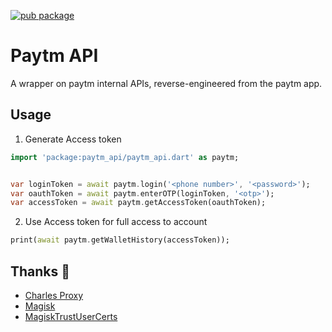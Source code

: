 [![pub package](https://img.shields.io/pub/v/paytm_api.svg?style=for-the-badge)](https://pub.dartlang.org/packages/paytm_api)

# Paytm API

A wrapper on paytm internal APIs, reverse-engineered from the paytm app.

## Usage

1. Generate Access token

```dart
import 'package:paytm_api/paytm_api.dart' as paytm;


var loginToken = await paytm.login('<phone number>', '<password>');
var oauthToken = await paytm.enterOTP(loginToken, '<otp>');
var accessToken = await paytm.getAccessToken(oauthToken);
```

2. Use Access token for full access to account

```dart
print(await paytm.getWalletHistory(accessToken));
```

## Thanks 🙏

- [Charles Proxy](https://www.charlesproxy.com/)
- [Magisk](https://magiskmanager.com/)
- [MagiskTrustUserCerts](https://github.com/NVISO-BE/MagiskTrustUserCerts)
